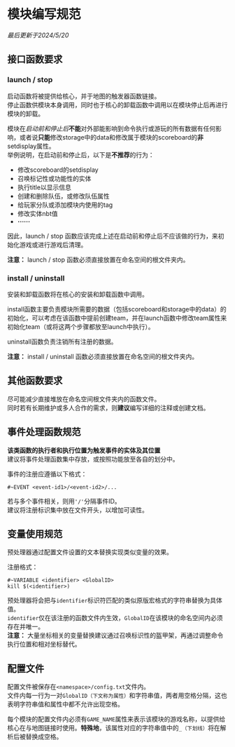 <!--
 * @Date: 2024-05-20 16:52:23
 * @Author: DarkskyX15
 * @LastEditTime: 2024-05-20 21:03:02
-->

# 模块编写规范  

*最后更新于2024/5/20*  

## 接口函数要求  

### launch / stop  

启动函数将被提供给核心，并于地图的触发器函数链接。  
停止函数供模块本身调用，同时也于核心的卸载函数中调用以在模块停止后再进行模块的卸载。  

模块在*启动前和停止后***不能**对外部能影响到命令执行或游玩的所有数据有任何影响，或者说**只能**修改storage中的data和修改属于模块的scoreboard的**非**setdisplay属性。  
举例说明，在启动前和停止后，以下是**不推荐**的行为：  

- 修改scoreboard的setdisplay
- 召唤标记性或功能性的实体
- 执行title以显示信息
- 创建和删除队伍，或修改队伍属性
- 给玩家分队或添加模块内使用的tag
- 修改实体nbt值
- **······**

因此，launch / stop 函数应该完成上述在启动前和停止后不应该做的行为，来初始化游戏或进行游戏后清理。  

**注意：** launch / stop 函数必须直接放置在命名空间的根文件夹内。

### install / uninstall  

安装和卸载函数将在核心的安装和卸载函数中调用。  

install函数主要负责模块所需要的数据（包括scoreboard和storage中的data）的初始化，可以考虑在该函数中提前创建team，并在launch函数中修改team属性来初始化team（或将这两个步骤都放至launch中执行）。  

uninstall函数负责注销所有注册的数据。

**注意：** install / uninstall 函数必须直接放置在命名空间的根文件夹内。  

## 其他函数要求  

尽可能减少直接堆放在命名空间根文件夹内的函数文件。  
同时若有长期维护或多人合作的需求，则**建议**编写详细的注释或创建文档。  

## 事件处理函数规范  

**该类函数的执行者和执行位置为触发事件的实体及其位置**  
建议将事件处理函数集中存放，或按照功能放至各自的划分中。  

事件的注册应遵循以下格式：  

```mcfunction
#~EVENT <event-id1>/<event-id2>/...
```

若与多个事件相关，则用`'/'`分隔事件ID。  
建议将注册标识集中放在文件开头，以增加可读性。  

## 变量使用规范  

预处理器通过配置文件设置的文本替换实现类似变量的效果。  

注册格式：  

```mcfunction
#~VARIABLE <identifier> <GlobalID>
kill $(<identifier>)
```

预处理器将会把与`identifier`标识符匹配的类似原版宏格式的字符串替换为具体值。  
`identifier`仅在该注册的函数文件内生效，`GlobalID`在该模块的命名空间内必须存在并唯一。  
**注意：** 大量坐标相关的变量替换建议通过召唤标识性的盔甲架，再通过调整命令执行位置和相对坐标替代。

## 配置文件  

配置文件被保存在`<namespace>/config.txt`文件内。  
文件内每一行为一对`GlobalID（下文称为属性）`和字符串值，两者用空格分隔，这也表明字符串值和属性中都不允许出现空格。  

每个模块的配置文件内必须有`GAME_NAME`属性来表示该模块的游戏名称，以提供给核心在与地图链接时使用。**特殊地**，该属性对应的字符串值中的`_（下划线）`将在解析后被替换成空格。
